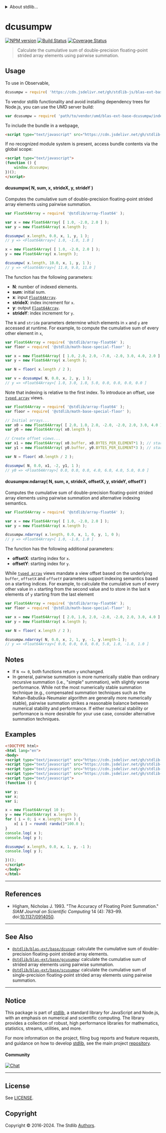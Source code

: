 <!--

@license Apache-2.0

Copyright (c) 2020 The Stdlib Authors.

Licensed under the Apache License, Version 2.0 (the "License");
you may not use this file except in compliance with the License.
You may obtain a copy of the License at

   http://www.apache.org/licenses/LICENSE-2.0

Unless required by applicable law or agreed to in writing, software
distributed under the License is distributed on an "AS IS" BASIS,
WITHOUT WARRANTIES OR CONDITIONS OF ANY KIND, either express or implied.
See the License for the specific language governing permissions and
limitations under the License.

-->


<details>
  <summary>
    About stdlib...
  </summary>
  <p>We believe in a future in which the web is a preferred environment for numerical computation. To help realize this future, we've built stdlib. stdlib is a standard library, with an emphasis on numerical and scientific computation, written in JavaScript (and C) for execution in browsers and in Node.js.</p>
  <p>The library is fully decomposable, being architected in such a way that you can swap out and mix and match APIs and functionality to cater to your exact preferences and use cases.</p>
  <p>When you use stdlib, you can be absolutely certain that you are using the most thorough, rigorous, well-written, studied, documented, tested, measured, and high-quality code out there.</p>
  <p>To join us in bringing numerical computing to the web, get started by checking us out on <a href="https://github.com/stdlib-js/stdlib">GitHub</a>, and please consider <a href="https://opencollective.com/stdlib">financially supporting stdlib</a>. We greatly appreciate your continued support!</p>
</details>

# dcusumpw

[![NPM version][npm-image]][npm-url] [![Build Status][test-image]][test-url] [![Coverage Status][coverage-image]][coverage-url] <!-- [![dependencies][dependencies-image]][dependencies-url] -->

> Calculate the cumulative sum of double-precision floating-point strided array elements using pairwise summation.

<section class="intro">

</section>

<!-- /.intro -->



<section class="usage">

## Usage

To use in Observable,

```javascript
dcusumpw = require( 'https://cdn.jsdelivr.net/gh/stdlib-js/blas-ext-base-dcusumpw@umd/browser.js' )
```

To vendor stdlib functionality and avoid installing dependency trees for Node.js, you can use the UMD server build:

```javascript
var dcusumpw = require( 'path/to/vendor/umd/blas-ext-base-dcusumpw/index.js' )
```

To include the bundle in a webpage,

```html
<script type="text/javascript" src="https://cdn.jsdelivr.net/gh/stdlib-js/blas-ext-base-dcusumpw@umd/browser.js"></script>
```

If no recognized module system is present, access bundle contents via the global scope:

```html
<script type="text/javascript">
(function () {
    window.dcusumpw;
})();
</script>
```

#### dcusumpw( N, sum, x, strideX, y, strideY )

Computes the cumulative sum of double-precision floating-point strided array elements using pairwise summation.

```javascript
var Float64Array = require( '@stdlib/array-float64' );

var x = new Float64Array( [ 1.0, -2.0, 2.0 ] );
var y = new Float64Array( x.length );

dcusumpw( x.length, 0.0, x, 1, y, 1 );
// y => <Float64Array>[ 1.0, -1.0, 1.0 ]

x = new Float64Array( [ 1.0, -2.0, 2.0 ] );
y = new Float64Array( x.length );

dcusumpw( x.length, 10.0, x, 1, y, 1 );
// y => <Float64Array>[ 11.0, 9.0, 11.0 ]
```

The function has the following parameters:

-   **N**: number of indexed elements.
-   **sum**: initial sum.
-   **x**: input [`Float64Array`][@stdlib/array/float64].
-   **strideX**: index increment for `x`.
-   **y**: output [`Float64Array`][@stdlib/array/float64].
-   **strideY**: index increment for `y`.

The `N` and `stride` parameters determine which elements in `x` and `y` are accessed at runtime. For example, to compute the cumulative sum of every other element in `x`,

```javascript
var Float64Array = require( '@stdlib/array-float64' );
var floor = require( '@stdlib/math-base-special-floor' );

var x = new Float64Array( [ 1.0, 2.0, 2.0, -7.0, -2.0, 3.0, 4.0, 2.0 ] );
var y = new Float64Array( x.length );

var N = floor( x.length / 2 );

var v = dcusumpw( N, 0.0, x, 2, y, 1 );
// y => <Float64Array>[ 1.0, 3.0, 1.0, 5.0, 0.0, 0.0, 0.0, 0.0 ]
```

Note that indexing is relative to the first index. To introduce an offset, use [`typed array`][mdn-typed-array] views.

<!-- eslint-disable stdlib/capitalized-comments -->

```javascript
var Float64Array = require( '@stdlib/array-float64' );
var floor = require( '@stdlib/math-base-special-floor' );

// Initial arrays...
var x0 = new Float64Array( [ 2.0, 1.0, 2.0, -2.0, -2.0, 2.0, 3.0, 4.0 ] );
var y0 = new Float64Array( x0.length );

// Create offset views...
var x1 = new Float64Array( x0.buffer, x0.BYTES_PER_ELEMENT*1 ); // start at 2nd element
var y1 = new Float64Array( y0.buffer, y0.BYTES_PER_ELEMENT*3 ); // start at 4th element

var N = floor( x0.length / 2 );

dcusumpw( N, 0.0, x1, -2, y1, 1 );
// y0 => <Float64Array>[ 0.0, 0.0, 0.0, 4.0, 6.0, 4.0, 5.0, 0.0 ]
```

#### dcusumpw.ndarray( N, sum, x, strideX, offsetX, y, strideY, offsetY )

Computes the cumulative sum of double-precision floating-point strided array elements using pairwise summation and alternative indexing semantics.

```javascript
var Float64Array = require( '@stdlib/array-float64' );

var x = new Float64Array( [ 1.0, -2.0, 2.0 ] );
var y = new Float64Array( x.length );

dcusumpw.ndarray( x.length, 0.0, x, 1, 0, y, 1, 0 );
// y => <Float64Array>[ 1.0, -1.0, 1.0 ]
```

The function has the following additional parameters:

-   **offsetX**: starting index for `x`.
-   **offsetY**: starting index for `y`.

While [`typed array`][mdn-typed-array] views mandate a view offset based on the underlying `buffer`, `offsetX` and `offsetY` parameters support indexing semantics based on a starting indices. For example, to calculate the cumulative sum of every other value in `x` starting from the second value and to store in the last `N` elements of `y` starting from the last element

```javascript
var Float64Array = require( '@stdlib/array-float64' );
var floor = require( '@stdlib/math-base-special-floor' );

var x = new Float64Array( [ 2.0, 1.0, 2.0, -2.0, -2.0, 2.0, 3.0, 4.0 ] );
var y = new Float64Array( x.length );

var N = floor( x.length / 2 );

dcusumpw.ndarray( N, 0.0, x, 2, 1, y, -1, y.length-1 );
// y => <Float64Array>[ 0.0, 0.0, 0.0, 0.0, 5.0, 1.0, -1.0, 1.0 ]
```

</section>

<!-- /.usage -->

<section class="notes">

## Notes

-   If `N <= 0`, both functions return `y` unchanged.
-   In general, pairwise summation is more numerically stable than ordinary recursive summation (i.e., "simple" summation), with slightly worse performance. While not the most numerically stable summation technique (e.g., compensated summation techniques such as the Kahan–Babuška-Neumaier algorithm are generally more numerically stable), pairwise summation strikes a reasonable balance between numerical stability and performance. If either numerical stability or performance is more desirable for your use case, consider alternative summation techniques.

</section>

<!-- /.notes -->

<section class="examples">

## Examples

<!-- eslint no-undef: "error" -->

```html
<!DOCTYPE html>
<html lang="en">
<body>
<script type="text/javascript" src="https://cdn.jsdelivr.net/gh/stdlib-js/random-base-randu@umd/browser.js"></script>
<script type="text/javascript" src="https://cdn.jsdelivr.net/gh/stdlib-js/math-base-special-round@umd/browser.js"></script>
<script type="text/javascript" src="https://cdn.jsdelivr.net/gh/stdlib-js/array-float64@umd/browser.js"></script>
<script type="text/javascript" src="https://cdn.jsdelivr.net/gh/stdlib-js/blas-ext-base-dcusumpw@umd/browser.js"></script>
<script type="text/javascript">
(function () {

var y;
var x;
var i;

x = new Float64Array( 10 );
y = new Float64Array( x.length );
for ( i = 0; i < x.length; i++ ) {
    x[ i ] = round( randu()*100.0 );
}
console.log( x );
console.log( y );

dcusumpw( x.length, 0.0, x, 1, y, -1 );
console.log( y );

})();
</script>
</body>
</html>
```

</section>

<!-- /.examples -->

* * *

<section class="references">

## References

-   Higham, Nicholas J. 1993. "The Accuracy of Floating Point Summation." _SIAM Journal on Scientific Computing_ 14 (4): 783–99. doi:[10.1137/0914050][@higham:1993a].

</section>

<!-- /.references -->

<!-- Section for related `stdlib` packages. Do not manually edit this section, as it is automatically populated. -->

<section class="related">

* * *

## See Also

-   <span class="package-name">[`@stdlib/blas-ext/base/dcusum`][@stdlib/blas/ext/base/dcusum]</span><span class="delimiter">: </span><span class="description">calculate the cumulative sum of double-precision floating-point strided array elements.</span>
-   <span class="package-name">[`@stdlib/blas-ext/base/gcusumpw`][@stdlib/blas/ext/base/gcusumpw]</span><span class="delimiter">: </span><span class="description">calculate the cumulative sum of strided array elements using pairwise summation.</span>
-   <span class="package-name">[`@stdlib/blas-ext/base/scusumpw`][@stdlib/blas/ext/base/scusumpw]</span><span class="delimiter">: </span><span class="description">calculate the cumulative sum of single-precision floating-point strided array elements using pairwise summation.</span>

</section>

<!-- /.related -->

<!-- Section for all links. Make sure to keep an empty line after the `section` element and another before the `/section` close. -->


<section class="main-repo" >

* * *

## Notice

This package is part of [stdlib][stdlib], a standard library for JavaScript and Node.js, with an emphasis on numerical and scientific computing. The library provides a collection of robust, high performance libraries for mathematics, statistics, streams, utilities, and more.

For more information on the project, filing bug reports and feature requests, and guidance on how to develop [stdlib][stdlib], see the main project [repository][stdlib].

#### Community

[![Chat][chat-image]][chat-url]

---

## License

See [LICENSE][stdlib-license].


## Copyright

Copyright &copy; 2016-2024. The Stdlib [Authors][stdlib-authors].

</section>

<!-- /.stdlib -->

<!-- Section for all links. Make sure to keep an empty line after the `section` element and another before the `/section` close. -->

<section class="links">

[npm-image]: http://img.shields.io/npm/v/@stdlib/blas-ext-base-dcusumpw.svg
[npm-url]: https://npmjs.org/package/@stdlib/blas-ext-base-dcusumpw

[test-image]: https://github.com/stdlib-js/blas-ext-base-dcusumpw/actions/workflows/test.yml/badge.svg?branch=main
[test-url]: https://github.com/stdlib-js/blas-ext-base-dcusumpw/actions/workflows/test.yml?query=branch:main

[coverage-image]: https://img.shields.io/codecov/c/github/stdlib-js/blas-ext-base-dcusumpw/main.svg
[coverage-url]: https://codecov.io/github/stdlib-js/blas-ext-base-dcusumpw?branch=main

<!--

[dependencies-image]: https://img.shields.io/david/stdlib-js/blas-ext-base-dcusumpw.svg
[dependencies-url]: https://david-dm.org/stdlib-js/blas-ext-base-dcusumpw/main

-->

[chat-image]: https://img.shields.io/gitter/room/stdlib-js/stdlib.svg
[chat-url]: https://app.gitter.im/#/room/#stdlib-js_stdlib:gitter.im

[stdlib]: https://github.com/stdlib-js/stdlib

[stdlib-authors]: https://github.com/stdlib-js/stdlib/graphs/contributors

[umd]: https://github.com/umdjs/umd
[es-module]: https://developer.mozilla.org/en-US/docs/Web/JavaScript/Guide/Modules

[deno-url]: https://github.com/stdlib-js/blas-ext-base-dcusumpw/tree/deno
[umd-url]: https://github.com/stdlib-js/blas-ext-base-dcusumpw/tree/umd
[esm-url]: https://github.com/stdlib-js/blas-ext-base-dcusumpw/tree/esm
[branches-url]: https://github.com/stdlib-js/blas-ext-base-dcusumpw/blob/main/branches.md

[stdlib-license]: https://raw.githubusercontent.com/stdlib-js/blas-ext-base-dcusumpw/main/LICENSE

[@stdlib/array/float64]: https://github.com/stdlib-js/array-float64/tree/umd

[mdn-typed-array]: https://developer.mozilla.org/en-US/docs/Web/JavaScript/Reference/Global_Objects/TypedArray

[@higham:1993a]: https://doi.org/10.1137/0914050

<!-- <related-links> -->

[@stdlib/blas/ext/base/dcusum]: https://github.com/stdlib-js/blas-ext-base-dcusum/tree/umd

[@stdlib/blas/ext/base/gcusumpw]: https://github.com/stdlib-js/blas-ext-base-gcusumpw/tree/umd

[@stdlib/blas/ext/base/scusumpw]: https://github.com/stdlib-js/blas-ext-base-scusumpw/tree/umd

<!-- </related-links> -->

</section>

<!-- /.links -->
